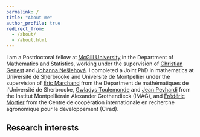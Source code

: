 ```yaml
---
permalink: /
title: "About me"
author_profile: true
redirect_from: 
  - /about/
  - /about.html
---
```


I am a Postdoctoral fellow at [McGill University](https://www.mcgill.ca/mathstat/)  in the Department of Mathematics and Statistics, working under the supervision of [Christian Genest](https://www.math.mcgill.ca/cgenest/) and [Johanna Nešlehová](https://www.math.mcgill.ca/neslehova/). I completed a Joint PhD in mathematics at Université de Sherbrooke and Université de Montpellier under the supervision of [Éric Marchand](https://www.usherbrooke.ca/mathematiques/nous-joindre/personnel/corps-professoral/professeurs/eric-marchand) from the Départment de mathématiques de l'Université de Sherbrooke, [Gwladys Toulemonde](https://imag.umontpellier.fr/~toulemonde/) and [Jean Peyhardi](https://jeanpeyhardi.wixsite.com/my-site/copie-de-resume) from the Institut Montpelliérain Alexander Grothendieck (IMAG), and [Frédéric Mortier](https://agents.cirad.fr/frederic.mortier) from the Centre de coopération internationale en recherche agronomique pour le développement (Cirad). 

Research interests
------
